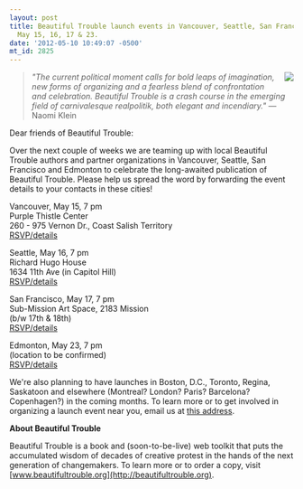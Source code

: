 ```yaml
---
layout: post
title: Beautiful Trouble launch events in Vancouver, Seattle, San Francisco and Edmonton.
  May 15, 16, 17 & 23.
date: '2012-05-10 10:49:07 -0500'
mt_id: 2825
---
```

<img src="http://beautifultrouble.org/ui/img/h/Beautiful_Trouble_Book_Cover.png" style="float: right; margin: 0 0 10px 10px;" />

> _"The current political moment calls for bold leaps of imagination, new forms of organizing and a fearless blend of confrontation and celebration. Beautiful Trouble is a crash course in the emerging field of carnivalesque realpolitik, both elegant and incendiary."_ &mdash; Naomi Klein

Dear friends of Beautiful Trouble:

Over the next couple of weeks we are teaming up with local Beautiful Trouble authors and partner organizations in Vancouver, Seattle, San Francisco and Edmonton to celebrate the long-awaited publication of Beautiful Trouble. Please help us spread the word by forwarding the event details to your contacts in these cities!

Vancouver, May 15, 7 pm<br />
Purple Thistle Center<br />
260 - 975 Vernon Dr., Coast Salish Territory<br />
[RSVP/details](https://www.facebook.com/events/291900947563284/)

Seattle, May 16, 7 pm<br />
Richard Hugo House<br />
1634 11th Ave (in Capitol Hill)<br />
[RSVP/details](https://www.facebook.com/events/242979202476561/)

San Francisco, May 17, 7 pm<br />
Sub-Mission Art Space, 2183 Mission<br />
(b/w 17th & 18th)<br />
[RSVP/details](https://www.facebook.com/events/132460343544795/)

Edmonton, May 23, 7 pm<br />
(location to be confirmed)<br />
[RSVP/details](https://www.facebook.com/events/203700893083483/)

We're also planning to have launches in Boston, D.C., Toronto, Regina, Saskatoon and elsewhere (Montreal? London? Paris? Barcelona? Copenhagen?) in the coming months. To learn more or to get involved in organizing a launch event near you, email us at [this address](http://www.google.com/recaptcha/mailhide/d?k=01j2IH-ckHZbc2ozxxJqJfCg==&c=pgGUr50sEecnUH9xjRy4PyRM3treuU8VAnkCptun9Ew=).

**About Beautiful Trouble**

Beautiful Trouble is a book and (soon-to-be-live) web toolkit that puts the accumulated wisdom of decades of creative protest in the hands of the next generation of changemakers. To learn more or to order a copy, visit [www.beautifultrouble.org](http://beautifultrouble.org).
